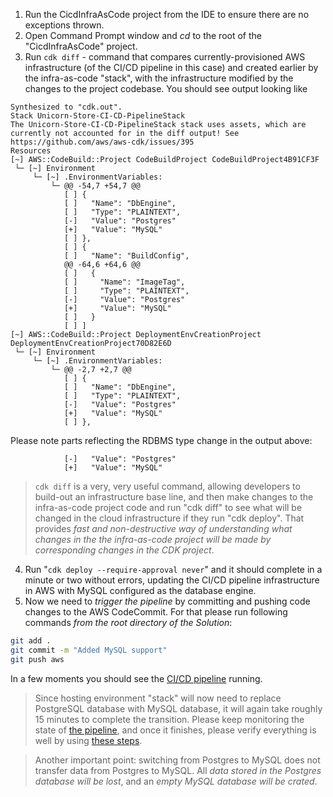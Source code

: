 <!--
+++
title = "Testing CI/CD Changes"
menutitle = "Testing CI/CD Project Changes"
date = 2019-10-30T14:13:48-04:00
weight = 80
pre = "<b>7.8 </b>"
+++
-->

1. Run the CicdInfraAsCode project from the IDE to ensure there are no exceptions thrown.
2. Open Command Prompt window and *cd* to the root of the "CicdInfraAsCode" project.
3. Run `cdk diff` - command that compares currently-provisioned AWS infrastructure (of the CI/CD pipeline in this case) and created earlier by the infra-as-code "stack", with the infrastructure modified by the changes to the project codebase. You should see output looking like
```
Synthesized to "cdk.out".
Stack Unicorn-Store-CI-CD-PipelineStack
The Unicorn-Store-CI-CD-PipelineStack stack uses assets, which are currently not accounted for in the diff output! See https://github.com/aws/aws-cdk/issues/395
Resources
[~] AWS::CodeBuild::Project CodeBuildProject CodeBuildProject4B91CF3F
 └─ [~] Environment
     └─ [~] .EnvironmentVariables:
         └─ @@ -54,7 +54,7 @@
            [ ] {
            [ ]   "Name": "DbEngine",
            [ ]   "Type": "PLAINTEXT",
            [-]   "Value": "Postgres"
            [+]   "Value": "MySQL"
            [ ] },
            [ ] {
            [ ]   "Name": "BuildConfig",
            @@ -64,6 +64,6 @@
            [ ]   {
            [ ]     "Name": "ImageTag",
            [ ]     "Type": "PLAINTEXT",
            [-]     "Value": "Postgres"
            [+]     "Value": "MySQL"
            [ ]   }
            [ ] ]
[~] AWS::CodeBuild::Project DeploymentEnvCreationProject DeploymentEnvCreationProject70D82E6D
 └─ [~] Environment
     └─ [~] .EnvironmentVariables:
         └─ @@ -2,7 +2,7 @@
            [ ] {
            [ ]   "Name": "DbEngine",
            [ ]   "Type": "PLAINTEXT",
            [-]   "Value": "Postgres"
            [+]   "Value": "MySQL"
            [ ] },
```
Please note parts reflecting the RDBMS type change in the output above:
```
            [-]   "Value": "Postgres"
            [+]   "Value": "MySQL"
```
> `cdk diff` is a very, very useful command, allowing developers to build-out an infrastructure base line, and then make changes to the infra-as-code project code and run "cdk diff" to see what will be changed in the cloud infrastructure if they run "cdk deploy". That provides *fast and non-destructive way of understanding what changes in the the infra-as-code project will be made by corresponding changes in the CDK project*.

4. Run "`cdk deploy --require-approval never`" and it should complete in a minute or two without errors, updating the CI/CD pipeline infrastructure in AWS with MySQL configured as the database engine.
5. Now we need to *trigger the pipeline* by committing and pushing code changes to the AWS CodeCommit. For that please run following commands *from the root directory of the Solution*:
```bash
git add .
git commit -m "Added MySQL support"
git push aws
```
 In a few moments you should see the [CI/CD pipeline](https://console.aws.amazon.com/codesuite/codepipeline/home) running.

> Since hosting environment "stack" will now need to replace PostgreSQL database with MySQL database, it will again take roughly 15 minutes to complete the transition. Please keep monitoring the state of [the pipeline](https://console.aws.amazon.com/codesuite/codepipeline/home), and once it finishes, please verify everything is well by using [these steps](./63-verify-ci-cd-completion.html#verifying-the-ci-cd-pipeline-run-has-completed).

> Another important point: switching from Postgres to MySQL does not transfer data from Postgres to MySQL. All *data stored in the Postgres database will be lost*, and an *empty MySQL database will be crated*.